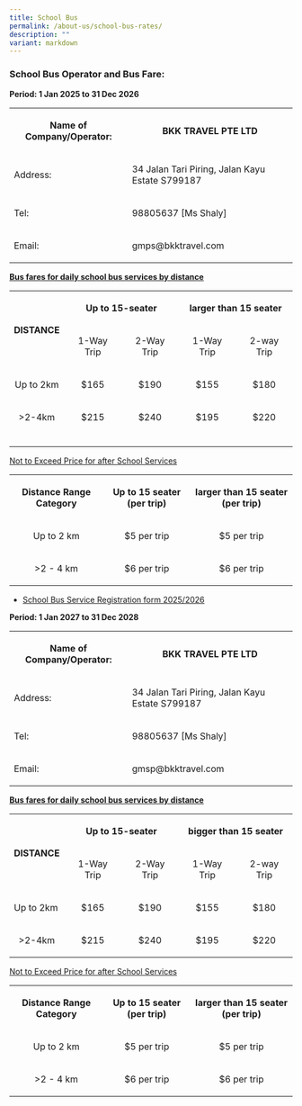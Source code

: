 ```yaml
---
title: School Bus
permalink: /about-us/school-bus-rates/
description: ""
variant: markdown
---
```

<h3><strong>School Bus Operator and Bus Fare:</strong></h3>
<p><strong>Period: 1 Jan 2025 to 31 Dec 2026</strong>
</p>
<table style="minWidth: 50px">
<colgroup>
<col>
<col>
</colgroup>
<tbody>
<tr>
<th rowspan="1" colspan="1">
<p>Name of Company/Operator:</p>
</th>
<th rowspan="1" colspan="1">
<p>BKK TRAVEL PTE LTD</p>
</th>
</tr>
<tr>
<td rowspan="1" colspan="1">
<p>Address:</p>
</td>
<td rowspan="1" colspan="1">
<p>34 Jalan Tari Piring, Jalan Kayu Estate S799187</p>
</td>
</tr>
<tr>
<td rowspan="1" colspan="1">
<p>Tel:</p>
</td>
<td rowspan="1" colspan="1">
<p>98805637 [Ms Shaly]</p>
</td>
</tr>
<tr>
<td rowspan="1" colspan="1">
<p>Email:</p>
</td>
<td rowspan="1" colspan="1">
<p><a rel="noopener noreferrer nofollow" target="_blank">gmps@bkktravel.com</a>
</p>
</td>
</tr>
</tbody>
</table>
<p><strong><u>Bus fares for daily school bus services by distance</u></strong>
</p>
<table style="minWidth: 125px">
<colgroup>
<col>
<col>
<col>
<col>
<col>
</colgroup>
<tbody>
<tr>
<th valign="middle" rowspan="2" colspan="1">
<p></p><center>DISTANCE<p></p>
</center></th>
<th rowspan="1" colspan="2">
<p></p><center>Up to 15-seater<p></p>
</center></th>
<th rowspan="1" colspan="2">
<p></p><center>larger than 15 seater<p></p>
</center></th>
</tr>
<tr>
<td rowspan="1" colspan="1">
<p></p><center>1-Way Trip<p></p>
</center></td>
<td rowspan="1" colspan="1">
<p></p><center>2-Way Trip<p></p>
</center></td>
<td rowspan="1" colspan="1">
<p></p><center>1-Way Trip<p></p>
</center></td>
<td rowspan="1" colspan="1">
<p></p><center>2-way Trip<p></p>
</center></td>
</tr>
<tr>
<td rowspan="1" colspan="1">
<p></p><center>Up to 2km<p></p>
</center></td>
<td rowspan="1" colspan="1">
<p></p><center>$165<p></p>
</center></td>
<td rowspan="1" colspan="1">
<p></p><center>$190<p></p>
</center></td>
<td rowspan="1" colspan="1">
<p></p><center>$155<p></p>
</center></td>
<td rowspan="1" colspan="1">
<p></p><center>$180<p></p>
</center></td>
</tr>
<tr>
<td rowspan="1" colspan="1">
<p></p><center>&gt;2-4km<p></p>
</center></td>
<td rowspan="1" colspan="1">
<p></p><center>$215<p></p>
</center></td>
<td rowspan="1" colspan="1">
<p></p><center>$240<p></p>
</center></td>
<td rowspan="1" colspan="1">
<p></p><center>$195<p></p>
</center></td>
<td rowspan="1" colspan="1">
<p></p><center>$220<p></p>
</center></td>
</tr>
<tr>
<td rowspan="1" colspan="1">
<p></p>
</td>
<td rowspan="1" colspan="1">
<p></p>
</td>
<td rowspan="1" colspan="1">
<p></p>
</td>
<td rowspan="1" colspan="1">
<p></p>
</td>
<td rowspan="1" colspan="1">
<p></p>
</td>
</tr>
</tbody>
</table>
<p><u>Not to Exceed Price for after School Services</u>
</p>
<table style="minWidth: 75px">
<colgroup>
<col>
<col>
<col>
</colgroup>
<tbody>
<tr>
<th rowspan="1" colspan="1">
<p>Distance Range Category</p>
</th>
<th rowspan="1" colspan="1">
<p>Up to 15 seater (per trip)</p>
</th>
<th rowspan="1" colspan="1">
<p>larger than 15 seater (per trip)</p>
</th>
</tr>
<tr>
<td rowspan="1" colspan="1">
<p></p><center>Up to 2 km<p></p>
</center></td>
<td rowspan="1" colspan="1">
<p></p><center>$5 per trip<p></p>
</center></td>
<td rowspan="1" colspan="1">
<p></p><center>$5 per trip<p></p>
</center></td>
</tr>
<tr>
<td rowspan="1" colspan="1">
<p></p><center>&gt;2 - 4 km<p></p>
</center></td>
<td rowspan="1" colspan="1">
<p></p><center>$6 per trip<p></p>
</center></td>
<td rowspan="1" colspan="1">
<p></p><center>$6 per trip<p></p>
</center></td>
</tr>
</tbody>
</table>
<ul>
<li>
<p><a href="/files/SchoolBus/Geylang_Methodist_School_registration_form_2024.pdf" rel="noopener noreferrer nofollow" target="_blank">School Bus Service Registration form 2025/2026</a>
</p>
</li>
</ul>
<p></p>
<p><strong>Period: 1 Jan 2027 to 31 Dec 2028</strong>
</p>
<table style="minWidth: 50px">
<colgroup>
<col>
<col>
</colgroup>
<tbody>
<tr>
<th rowspan="1" colspan="1">
<p>Name of Company/Operator:</p>
</th>
<th rowspan="1" colspan="1">
<p>BKK TRAVEL PTE LTD</p>
</th>
</tr>
<tr>
<td rowspan="1" colspan="1">
<p>Address:</p>
</td>
<td rowspan="1" colspan="1">
<p>34 Jalan Tari Piring, Jalan Kayu Estate S799187</p>
</td>
</tr>
<tr>
<td rowspan="1" colspan="1">
<p>Tel:</p>
</td>
<td rowspan="1" colspan="1">
<p>98805637 [Ms Shaly]</p>
</td>
</tr>
<tr>
<td rowspan="1" colspan="1">
<p>Email:</p>
</td>
<td rowspan="1" colspan="1">
<p><a rel="noopener noreferrer nofollow" target="_blank">gmsp@bkktravel.com</a>
</p>
</td>
</tr>
</tbody>
</table>
<p><strong><u>Bus fares for daily school bus services by distance</u></strong>
</p>
<table style="minWidth: 125px">
<colgroup>
<col>
<col>
<col>
<col>
<col>
</colgroup>
<tbody>
<tr>
<th valign="middle" rowspan="2" colspan="1">
<p></p><center>DISTANCE<p></p>
</center></th>
<th rowspan="1" colspan="2">
<p></p><center>Up to 15-seater<p></p>
</center></th>
<th rowspan="1" colspan="2">
<p></p><center>bigger than 15 seater<p></p>
</center></th>
</tr>
<tr>
<td rowspan="1" colspan="1">
<p></p><center>1-Way Trip<p></p>
</center></td>
<td rowspan="1" colspan="1">
<p></p><center>2-Way Trip<p></p>
</center></td>
<td rowspan="1" colspan="1">
<p></p><center>1-Way Trip<p></p>
</center></td>
<td rowspan="1" colspan="1">
<p></p><center>2-way Trip<p></p>
</center></td>
</tr>
<tr>
<td rowspan="1" colspan="1">
<p>Up to 2km</p>
</td>
<td rowspan="1" colspan="1">
<p></p><center>$165<p></p>
</center></td>
<td rowspan="1" colspan="1">
<p></p><center>$190<p></p>
</center></td>
<td rowspan="1" colspan="1">
<p></p><center>$155<p></p>
</center></td>
<td rowspan="1" colspan="1">
<p></p><center>$180<p></p>
</center></td>
</tr>
<tr>
<td rowspan="1" colspan="1">
<p></p><center>&gt;2-4km<p></p>
</center></td>
<td rowspan="1" colspan="1">
<p></p><center>$215<p></p>
</center></td>
<td rowspan="1" colspan="1">
<p></p><center>$240<p></p>
</center></td>
<td rowspan="1" colspan="1">
<p></p><center>$195<p></p>
</center></td>
<td rowspan="1" colspan="1">
<p></p><center>$220<p></p>
</center></td>
</tr>
</tbody>
</table>
<p><u>Not to Exceed Price for after School Services</u>
</p>
<table style="minWidth: 75px">
<colgroup>
<col>
<col>
<col>
</colgroup>
<tbody>
<tr>
<th rowspan="1" colspan="1">
<p></p><center>Distance Range Category<p></p>
</center></th>
<th rowspan="1" colspan="1">
<p></p><center>Up to 15 seater (per trip)<p></p>
</center></th>
<th rowspan="1" colspan="1">
<p></p><center>larger than 15 seater (per trip)<p></p>
</center></th>
</tr>
<tr>
<td rowspan="1" colspan="1">
<p></p><center>Up to 2 km<p></p>
</center></td>
<td rowspan="1" colspan="1">
<p></p><center>$5 per trip<p></p>
</center></td>
<td rowspan="1" colspan="1">
<p></p><center>$5 per trip<p></p>
</center></td>
</tr>
<tr>
<td rowspan="1" colspan="1">
<p></p><center>&gt;2 - 4 km<p></p>
</center></td>
<td rowspan="1" colspan="1">
<p></p><center>$6 per trip<p></p>
</center></td>
<td rowspan="1" colspan="1">
<p></p><center>$6 per trip<p></p>
</center></td>
</tr>
</tbody>
</table>
<p></p>
<p></p>